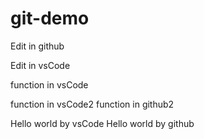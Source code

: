 # git-demo
Edit in github

Edit in vsCode

function in vsCode

function in vsCode2
function in github2

Hello world by vsCode
Hello world by github
